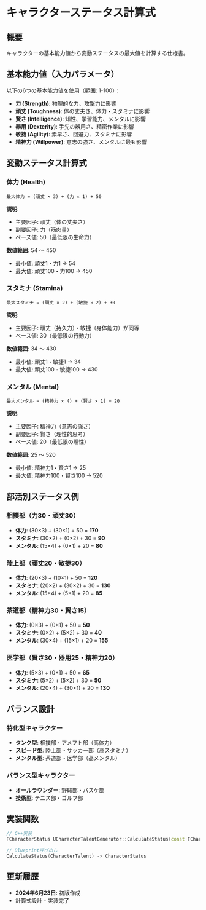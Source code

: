 # キャラクターステータス計算式

## 概要

キャラクターの基本能力値から変動ステータスの最大値を計算する仕様書。

## 基本能力値（入力パラメータ）

以下の6つの基本能力値を使用（範囲: 1-100）：

- **力 (Strength)**: 物理的な力、攻撃力に影響
- **頑丈 (Toughness)**: 体の丈夫さ、体力・スタミナに影響
- **賢さ (Intelligence)**: 知性、学習能力、メンタルに影響
- **器用 (Dexterity)**: 手先の器用さ、精密作業に影響
- **敏捷 (Agility)**: 素早さ、回避力、スタミナに影響
- **精神力 (Willpower)**: 意志の強さ、メンタルに最も影響

## 変動ステータス計算式

### 体力 (Health)
```
最大体力 = (頑丈 × 3) + (力 × 1) + 50
```

**説明**: 
- 主要因子: 頑丈（体の丈夫さ）
- 副要因子: 力（筋肉量）
- ベース値: 50（最低限の生命力）

**数値範囲**: 54 ～ 450
- 最小値: 頑丈1・力1 → 54
- 最大値: 頑丈100・力100 → 450

### スタミナ (Stamina)
```
最大スタミナ = (頑丈 × 2) + (敏捷 × 2) + 30
```

**説明**:
- 主要因子: 頑丈（持久力）・敏捷（身体能力）が同等
- ベース値: 30（最低限の行動力）

**数値範囲**: 34 ～ 430
- 最小値: 頑丈1・敏捷1 → 34
- 最大値: 頑丈100・敏捷100 → 430

### メンタル (Mental)
```
最大メンタル = (精神力 × 4) + (賢さ × 1) + 20
```

**説明**:
- 主要因子: 精神力（意志の強さ）
- 副要因子: 賢さ（理性的思考）
- ベース値: 20（最低限の理性）

**数値範囲**: 25 ～ 520
- 最小値: 精神力1・賢さ1 → 25
- 最大値: 精神力100・賢さ100 → 520

## 部活別ステータス例

### 相撲部（力30・頑丈30）
- **体力**: (30×3) + (30×1) + 50 = **170**
- **スタミナ**: (30×2) + (0×2) + 30 = **90**
- **メンタル**: (15×4) + (0×1) + 20 = **80**

### 陸上部（頑丈20・敏捷30）
- **体力**: (20×3) + (10×1) + 50 = **120**
- **スタミナ**: (20×2) + (30×2) + 30 = **130**
- **メンタル**: (15×4) + (5×1) + 20 = **85**

### 茶道部（精神力30・賢さ15）
- **体力**: (0×3) + (0×1) + 50 = **50**
- **スタミナ**: (0×2) + (5×2) + 30 = **40**
- **メンタル**: (30×4) + (15×1) + 20 = **155**

### 医学部（賢さ30・器用25・精神力20）
- **体力**: (5×3) + (0×1) + 50 = **65**
- **スタミナ**: (5×2) + (5×2) + 30 = **50**
- **メンタル**: (20×4) + (30×1) + 20 = **130**

## バランス設計

### 特化型キャラクター
- **タンク型**: 相撲部・アメフト部（高体力）
- **スピード型**: 陸上部・サッカー部（高スタミナ）
- **メンタル型**: 茶道部・医学部（高メンタル）

### バランス型キャラクター
- **オールラウンダー**: 野球部・バスケ部
- **技術型**: テニス部・ゴルフ部

## 実装関数

```cpp
// C++実装
FCharacterStatus UCharacterTalentGenerator::CalculateStatus(const FCharacterTalent& Talent)

// Blueprint呼び出し
CalculateStatus(CharacterTalent) -> CharacterStatus
```

## 更新履歴

- **2024年6月23日**: 初版作成
- 計算式設計・実装完了